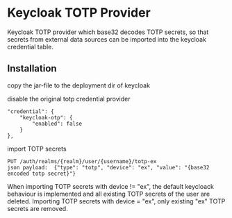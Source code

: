 # Keycloak TOTP Provider

Keycloak TOTP provider which base32 decodes TOTP secrets, so that 
secrets from external data sources can be imported into the keycloak 
credential table.


## Installation
copy the jar-file to the deployment dir of keycloak

disable the original totp credential provider

    "credential": {
        "keycloak-otp": {
            "enabled": false
        }
    },


import TOTP secrets

    PUT /auth/realms/{realm}/user/{username}/totp-ex 
    json payload:  {"type": "totp", "device": "ex", "value": "{base32 encoded totp secret}"}
    
When importing TOTP secrets with device != "ex", the default keycloack behaviour is implemented and
all existing TOTP secrets of the user are deleted.
Importing  TOTP secrets with device = "ex", only existing "ex" TOTP secrets are removed.